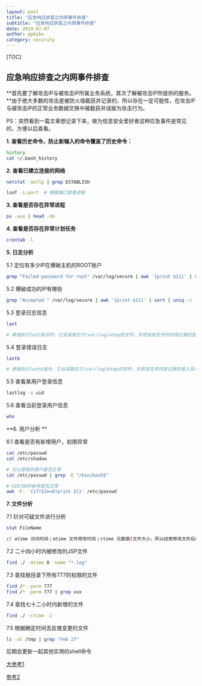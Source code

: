 ```yaml
---
layout: post
title: "应急响应排查之内网事件排查" 
subtitle: "应急响应排查之内网事件排查"
date: 2019-07-07
author: ppbibo
category: security
---
```


[TOC]

##  应急响应排查之内网事件排查

   **首先要了解攻击IP与被攻击IP所属业务系统，其次了解被攻击IP所提供的服务。**由于绝大多数的攻击是被防火墙截获并记录的，所以存在一定可能性，在攻击IP与被攻击IP的正常业务数据交换中被截获并误报为攻击行为。



PS：突然看到一篇文章想记录下来，做为信息安全爱好者这种应急事件是常见的，方便以后查看。



 **1. 查看历史命令，防止新输入的命令覆盖了历史命令：**

```bash
history
cat ~/.bash_history 
```

**2. 查看已建立连接的网络**

```bash
netstat -antlp | grep ESTABLISH

lsof -i:port  # 根据端口查看进程
```

**3. 查看是否存在异常进程** 

```bash
ps -aux | head -n6
```

**4. 查看是否存在异常计划任务**

```bash
crontab -l
```

**5. 日志分析**

5.1 定位有多少IP在爆破主机的ROOT账户

```bash
grep "Failed password for root" /var/log/secure | awk '{print $11}' | sort| uniq -c | sort -nr | more
```

5.2 爆破成功的IP有哪些

```bash
grep "Accepted " /var/log/secure | awk '{print $11}' | sort | uniq -c |sort -nr | more
```

5.3 登录日志信息

```bash
last

# 单独执行last指令时，它会读取位于/var/log/wtmp的文件，并把该给文件的内容记录的登录系统的用户名单全部显示出来。
```

5.4 登录错误日志

```bash
lastb

# 单独执行lastb指令，它会读取位于/var/log/btmp的文件，并把该文件内容记录的登入系统失败的用户名单，全部显示出来。
```

5.5 查看某用户登录信息

```bash
lastlog -u uid
```

5.6 查看当前登录用户信息

```bash
who
```

**6. 用户分析 **

6.1 查看是否有新增用户，权限异常 

```bash
cat /etc/passwd
cat /etc/shadow

# 可以登陆的用户是否正常
cat /etc/passwd | grep -E "/bin/bash$"  

# UID为0的帐号是否正常
awk -F: '{if($3==0)print $1}' /etc/passwd
```

**7. 文件分析**

7.1 针对可疑文件进行分析

```bash
stat FileName

// atime 访问时间；mtime 文件修改时间；ctime 元数据(文件大小，所以经常修改文件后mtime\ctime都会变动)、权限、所有者修改时间。
```

7.2 二十四小时内被修改的JSP文件

```bash
find ./ -mtime 0 -name "*.log"
```

7.3 查找根目录下所有777的权限的文件

```bash
find /* -perm 777
find /* -perm 777 | grep xxx
```

7.4 查找七十二小时内新增的文件

```bash
find ./ -ctime -2
```

7.5 根据确定时间去反推变更的文件

```bash
ls -al /tmp | grep "Feb 27"
```



后期会更新一起其他实用的shell命令



[大参考1](https://mp.weixin.qq.com/s/IJ0Jtu69ByUPSBEHYdvQYg)

[参考2](https://linux.cn/article-9279-1.html)

